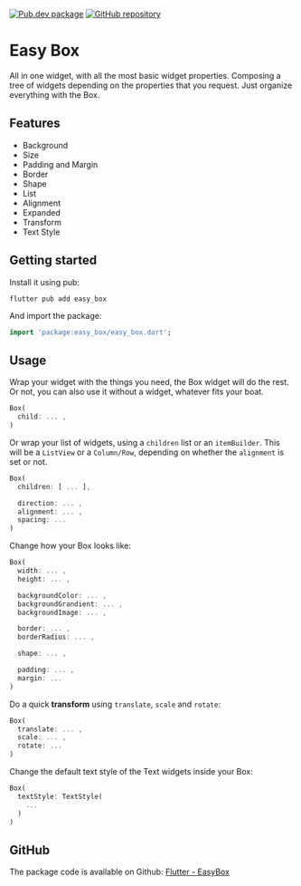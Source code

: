 [![Pub.dev package](https://img.shields.io/badge/pub.dev-easy__box-blue)](https://pub.dev/packages/easy_box)
[![GitHub repository](https://img.shields.io/badge/GitHub-EasyBox--flutter-blue?logo=github)](https://github.com/DrafaKiller/EasyBox-flutter)

# Easy Box

All in one widget, with all the most basic widget properties. Composing a tree of widgets depending on the properties that you request. Just organize everything with the Box.

## Features

* Background
* Size
* Padding and Margin
* Border
* Shape
* List
* Alignment
* Expanded
* Transform
* Text Style

## Getting started

Install it using pub:
```
flutter pub add easy_box
```

And import the package:
```dart
import 'package:easy_box/easy_box.dart';
```

## Usage

Wrap your widget with the things you need, the Box widget will do the rest.
Or not, you can also use it without a widget, whatever fits your boat.

```dart
Box(
  child: ... ,
)
```

Or wrap your list of widgets, using a `children` list or an `itemBuilder`. This will be a `ListView` or a `Column/Row`, depending on whether the `alignment` is set or not.

```dart
Box(
  children: [ ... ],

  direction: ... ,
  alignment: ... ,
  spacing: ...
)
```

Change how your Box looks like:

```dart
Box(
  width: ... ,
  height: ... ,

  backgroundColor: ... ,
  backgroundGrandient: ... ,
  backgroundImage: ... ,

  border: ... ,
  borderRadius: ... ,

  shape: ... ,

  padding: ... ,
  margin: ...
)
```

Do a quick **transform** using `translate`, `scale` and `rotate`:

```dart
Box(
  translate: ... ,
  scale: ... ,
  rotate: ...
)
```

Change the default text style of the Text widgets inside your Box:

```dart
Box(
  textStyle: TextStyle(
    ...
  )
)
```

## GitHub

The package code is available on Github: [Flutter - EasyBox](https://github.com/DrafaKiller/EasyBox-flutter)
